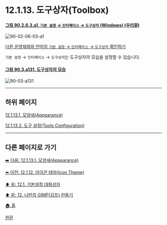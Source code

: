 # 12.1.13. 도구상자(Toolbox)

<a id="90-02-06-03-a1"></a>

#### [그림 90.2.6.3.a1. `기본 설정` → `인터페이스` → `도구상자` (Windows) (우리말)](./90-02-06-03-toolbox.md#90-02-06-03-a1)
![90-02-06-03-a1](https://github.com/wonder13662/gimp/assets/15767104/4d7736a6-effe-4d8e-bfb2-77fb21bf9b09)

[다른 운영체제와 언어의 `기본 설정` → `인터페이스` → `도구상자` 확인하기](./90-02-06-03-toolbox.md#90-02-06-03-a2)

`기본 설정` → `인터페이스` → `도구상자`는 도구상자의 모습을 설정할 수 있습니다. 

<a id="90-03-a131"></a>

#### [그림 90.3.a131. 도구상자의 모습](./90-03-00-toolbox.md#90-03-a131)
![90-03-a131](https://github.com/wonder13662/gimp/assets/15767104/c38380c7-a72b-42cd-9848-78f431c329f5)

***

## 하위 페이지

[12.1.13.1. 모양새(Appearance)](./12-01-13-01-appearance.md)

[12.1.13.2. 도구 설정(Tools Configuration)](./12-01-13-02-tools_configuration.md)

***

## 다른 페이지로 가기

[➡️ 다음: 12.1.13.1. 모양새(Appearance)](./12-01-13-01-appearance.md)

[⬅️ 이전: 12.1.12. 아이콘 테마(Icon Theme)](./12-01-12-icon-theme.md)

[⬆️ 위: 12.1. 기본설정 대화상자](./12-01-00-preference-dialog.md)

[⬆️ 위: 12. 나만의 GIMP(김프) 만들기](./12-00-enrich-my-gimp.md)

[🏠 홈](./00-home.md)

[원문](https://docs.gimp.org/2.10/ko/gimp-pimping.html#gimp-prefs-icon-theme)

